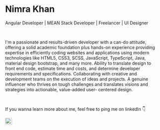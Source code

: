 <h1>Nimra Khan</h1>
<p> Angular Developer | MEAN Stack Developer | Freelancer | UI Designer</p>
<br>
<p> I'm a passionate and results-driven developer with a can-do attitude, offering a solid academic foundation plus hands-on experience providing expertise in efficiently coding websites and applications using modern technologies like HTML5, CSS3, SCSS, JavaScript, TypeScript, Java, material design bootstrap, and many more. Ability to translate design to front end code, estimate time and costs, and determine developer requirements and specifications. Collaborating with creative and development teams on the execution of ideas and projects. A genuine influencer who thrives on tough challenges and translates visions and strategies into actionable, value-added user- centered design. </p>
<br>
<p>If you wanna learn more about me, feel free to ping me on linkedIn 👇</p>
<a href="https://linkedin.com/in/nimra2212"> <img align="left" alt="Nimra Khan - LinkedIn" width="22px" src="https://cdn.jsdelivr.net/npm/simple-icons@v3/icons/linkedin.svg"/>
</a>


